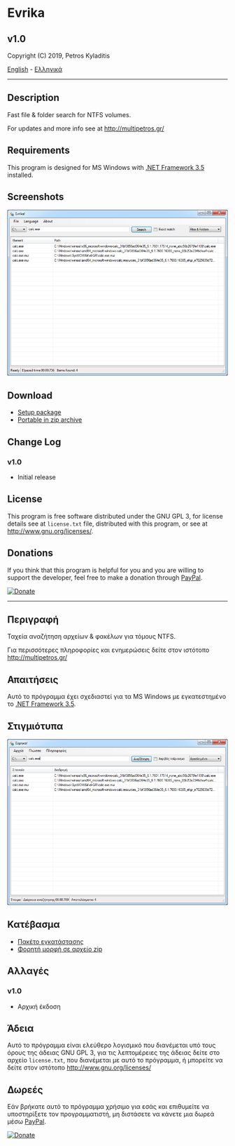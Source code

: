# Evrika 
## v1.0
Copyright (C) 2019, Petros Kyladitis  
   
[English](#en) - [Ελληνικά](#el)

--- 

## <a name="en"></a> Description  
Fast file & folder search for NTFS volumes.
  
For updates and more info see at <http://multipetros.gr/>

## Requirements
This program is designed for MS Windows with [.NET Framework 3.5](http://www.microsoft.com/el-gr/download/details.aspx?id=22) installed.

## Screenshots
![Screenshot](https://raw.githubusercontent.com/multipetros/evrika/master/screenshot-en.png)

## Download
 * [Setup package](https://github.com/multipetros/evrika/releases/download/v1.0/evrika-1.0_setup.exe)
 * [Portable in zip archive](https://github.com/multipetros/evrika/releases/download/v1.0/evrika-1.0_bin.zip)


## Change Log
### v1.0
 * Initial release
 
## License
This program is free software distributed under the GNU GPL 3, for license details see at `license.txt` file, distributed with this program, or see at <http://www.gnu.org/licenses/>.

## Donations
If you think that this program is helpful for you and you are willing to support the developer, feel free to  make a donation through [PayPal](https://www.paypal.me/PKyladitis).  

[![Donate](https://img.shields.io/badge/Donate-PayPal-green.svg)](https://www.paypal.me/PKyladitis)

---

## <a name="el"></a> Περιγραφή
Ταχεία αναζήτηση αρχείων & φακέλων για τόμους NTFS.
  
Για περισσότερες πληροφορίες και ενημερώσεις δείτε στον ιστότοπο <http://multipetros.gr/>

## Απαιτήσεις
Αυτό το πρόγραμμα έχει σχεδιαστεί για τα MS Windows με εγκατεστημένο το [.NET Framework 3.5](http://www.microsoft.com/el-gr/download/details.aspx?id=22).

## Στιγμιότυπα
![Στιγμιότυπο](https://raw.githubusercontent.com/multipetros/evrika/master/screenshot-el.png)

## Κατέβασμα
 * [Πακέτο εγκατάστασης](https://github.com/multipetros/evrika/releases/download/v1.0/evrika-1.0_setup.exe)
 * [Φορητή μορφή σε αρχείο zip](https://github.com/multipetros/evrika/releases/download/v1.0/evrika-1.0_bin.zip)

## Αλλαγές
### v1.0
 * Αρχική έκδοση

## Άδεια
Αυτό το πρόγραμμα είναι ελεύθερο λογισμικό που διανέμεται υπό τους όρους της άδειας GNU GPL 3,  για τις λεπτομέρειες της άδειας δείτε στο αρχείο `license.txt`, που διανέμεται με αυτό το πρόγραμμα, ή μπορείτε να δείτε στον ιστότοπο <http://www.gnu.org/licenses/>

## Δωρεές
Εάν βρήκατε αυτό το πρόγραμμα χρήσιμο για εσάς και επιθυμείτε να υποστηρίξετε τον προγραμματιστή, μη διστάσετε να κάνετε μια δωρεά μέσω [PayPal](https://www.paypal.me/PKyladitis).

[![Donate](https://img.shields.io/badge/Donate-PayPal-green.svg)](https://www.paypal.me/PKyladitis)
